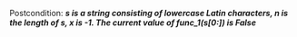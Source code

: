 Postcondition: ***s is a string consisting of lowercase Latin characters, n is the length of s, x is -1. The current value of func_1(s[0:]) is False***